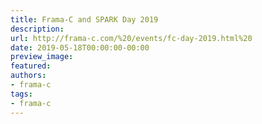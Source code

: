```yaml
---
title: Frama-C and SPARK Day 2019
description:
url: http://frama-c.com/%20/events/fc-day-2019.html%20
date: 2019-05-18T00:00:00-00:00
preview_image:
featured:
authors:
- frama-c
tags:
- frama-c
---
```



